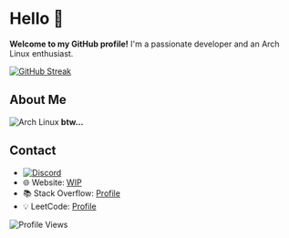 #  Hello 👋
**Welcome to my GitHub profile!** I'm a passionate developer and an Arch Linux enthusiast.

[![GitHub Streak](https://streak-stats.demolab.com?user=YYYYOINKER&theme=vue-dark&border_radius=15&date_format=j%20M%5B%20Y%5D&background=45%2C0d4b4b%2C000000)](https://git.io/streak-stats)

## About Me

![Arch Linux](https://img.shields.io/badge/Arch_Linux-1793D1?style=for-the-badge&logo=arch-linux&logoColor=white) **btw...**

## Contact

- [![Discord](https://img.shields.io/badge/Discord-7289DA?style=for-the-badge&logo=discord&logoColor=white)](https://discord.com/users/YYYYOINKER) 
- 🌐 Website: [WIP]()
- 📚 Stack Overflow: [Profile](https://stackoverflow.com/users/24839885/yyyyoinker)
- 💡 LeetCode: [Profile](https://leetcode.com/u/YYYOINKER/)

![Profile Views](https://komarev.com/ghpvc/?username=YYYYOINKER&color=blueviolet&style=flat)
